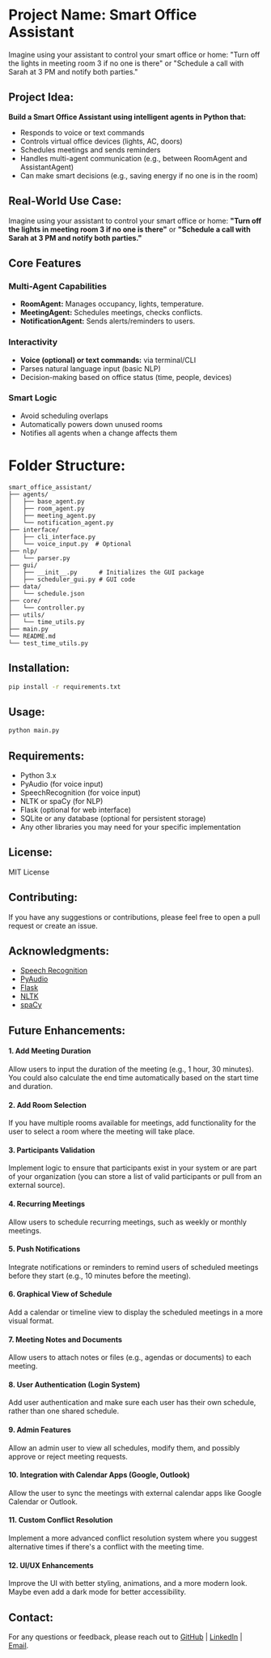 # Project Name: Smart Office Assistant
Imagine using your assistant to control your smart office or home: "Turn off the lights in meeting room 3 if no one is there" or "Schedule a call with Sarah at 3 PM and notify both parties."

## Project Idea:
**Build a Smart Office Assistant using intelligent agents in Python that:**
* Responds to voice or text commands
* Controls virtual office devices (lights, AC, doors)
* Schedules meetings and sends reminders
* Handles multi-agent communication (e.g., between RoomAgent and AssistantAgent)
* Can make smart decisions (e.g., saving energy if no one is in the room)

## Real-World Use Case:
Imagine using your assistant to control your smart office or home:
**"Turn off the lights in meeting room 3 if no one is there"** or **"Schedule a call with Sarah at 3 PM and notify both parties."**

## Core Features
### Multi-Agent Capabilities
* **RoomAgent:** Manages occupancy, lights, temperature.
* **MeetingAgent:** Schedules meetings, checks conflicts.
* **NotificationAgent:** Sends alerts/reminders to users.

### Interactivity
* **Voice (optional) or text commands:** via terminal/CLI
* Parses natural language input (basic NLP)
* Decision-making based on office status (time, people, devices)

### Smart Logic
* Avoid scheduling overlaps
* Automatically powers down unused rooms
* Notifies all agents when a change affects them

# Folder Structure:
```plaintext
smart_office_assistant/
├── agents/
│   ├── base_agent.py
│   ├── room_agent.py
│   ├── meeting_agent.py
│   └── notification_agent.py
├── interface/
│   ├── cli_interface.py
│   └── voice_input.py  # Optional
├── nlp/
│   └── parser.py
├── gui/
│   ├── __init__.py      # Initializes the GUI package
│   ├── scheduler_gui.py # GUI code
├── data/
│   └── schedule.json
├── core/
│   └── controller.py
├── utils/
│   └── time_utils.py
├── main.py
└── README.md
└── test_time_utils.py
```

## Installation:
```bash
pip install -r requirements.txt
```

## Usage:
```bash
python main.py
```

## Requirements:
* Python 3.x
* PyAudio (for voice input)
* SpeechRecognition (for voice input)
* NLTK or spaCy (for NLP)
* Flask (optional for web interface)
* SQLite or any database (optional for persistent storage)
* Any other libraries you may need for your specific implementation

## License:
MIT License

## Contributing:
If you have any suggestions or contributions, please feel free to open a pull request or create an issue.

## Acknowledgments:
* [Speech Recognition](https://pypi.org/project/SpeechRecognition/)
* [PyAudio](https://pypi.org/project/pyaudio/)
* [Flask](https://pypi.org/project/Flask/)
* [NLTK](https://pypi.org/project/nltk/)
* [spaCy](https://spacy.io/)

## Future Enhancements:
#### 1. Add Meeting Duration
Allow users to input the duration of the meeting (e.g., 1 hour, 30 minutes). You could also calculate the end time automatically based on the start time and duration.

#### 2. Add Room Selection
If you have multiple rooms available for meetings, add functionality for the user to select a room where the meeting will take place.

#### 3. Participants Validation
Implement logic to ensure that participants exist in your system or are part of your organization (you can store a list of valid participants or pull from an external source).

#### 4. Recurring Meetings
Allow users to schedule recurring meetings, such as weekly or monthly meetings.

#### 5. Push Notifications
Integrate notifications or reminders to remind users of scheduled meetings before they start (e.g., 10 minutes before the meeting).

#### 6. Graphical View of Schedule
Add a calendar or timeline view to display the scheduled meetings in a more visual format.

#### 7. Meeting Notes and Documents
Allow users to attach notes or files (e.g., agendas or documents) to each meeting.

#### 8. User Authentication (Login System)
Add user authentication and make sure each user has their own schedule, rather than one shared schedule.

#### 9. Admin Features
Allow an admin user to view all schedules, modify them, and possibly approve or reject meeting requests.

#### 10. Integration with Calendar Apps (Google, Outlook)
Allow the user to sync the meetings with external calendar apps like Google Calendar or Outlook.

#### 11. Custom Conflict Resolution
Implement a more advanced conflict resolution system where you suggest alternative times if there's a conflict with the meeting time.

#### 12. UI/UX Enhancements
Improve the UI with better styling, animations, and a more modern look. Maybe even add a dark mode for better accessibility.


## Contact:
For any questions or feedback, please reach out to [GitHub](https://github.com/TariqMehmood1004) | 
[LinkedIn](https://www.linkedin.com/in/tariq-mehmood-3ab013254/) | [Email](mailto:johnbrrighte@engineer.com).



